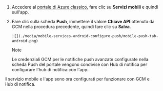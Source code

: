 
1. Accedere al [portale di Azure classico](https://manage.windowsazure.com/), fare clic su **Servizi mobili** e quindi sull'app.
2. Fare clic sulla scheda **Push**, immettere il valore **Chiave API** ottenuto da GCM nella procedura precedente, quindi fare clic su **Salva**.
   
       ![](./media/mobile-services-android-configure-push/mobile-push-tab-android.png)
   
   > [!NOTE]
   > Le credenziali GCM per le notifiche push avanzate configurate nella scheda Push del portale vengono condivise con Hub di notifica per configurare l'hub di notifica con l'app.
   > 
   > 

Il servizio mobile e l'app sono ora configurati per funzionare con GCM e Hub di notifica.

<!---HONumber=AcomDC_1203_2015-->